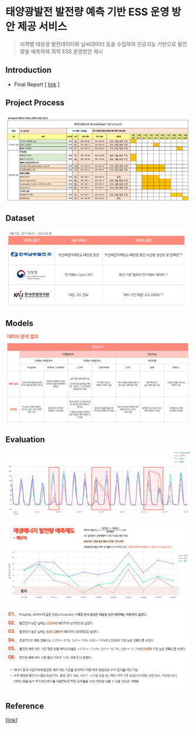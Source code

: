 # 태양광발전 발전량 예측 기반 ESS 운영 방안 제공 서비스  
> 지역별 태양광 발전데이터와 날씨데이터 등을 수집하여 인공지능 기반으로 발전량을 예측하여 최적 ESS 운영방안 제시

## Introduction
- Final Report  [ [link](https://github.com/goareum93/Solarsido/blob/master/07%2C%20Submition/1%EC%A1%B0_%EB%B0%9C%ED%91%9CPPT_%EC%86%94%EB%9D%BC%EC%8B%9C%EB%8F%84_%EC%B5%9C%EC%A2%85.pdf) ]




## Project Process
![image-20211029222011817](README.assets/image-20211029222011817.png)

## Dataset

![image-20211029222038179](README.assets/image-20211029222038179.png)

## Models

![image-20211029222123674](README.assets/image-20211029222123674.png)



## Evaluation

![image-20211029222245894](README.assets/image-20211029222245894.png)

![image-20211029222303141](README.assets/image-20211029222303141.png)

![image-20211029222218405](README.assets/image-20211029222218405.png)

## Reference

[[link](https://www.notion.so/Main-b73c0f98c9d743e9ae39d6311c4003eb)]

